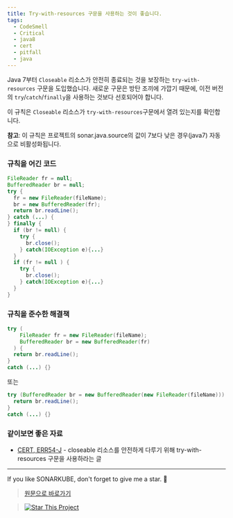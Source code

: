 ```yaml
---
title: Try-with-resources 구문을 사용하는 것이 좋습니다.
tags:
  - CodeSmell
  - Critical
  - java8
  - cert
  - pitfall
  - java
---
```


Java 7부터 `Closeable` 리소스가 안전히 종료되는 것을 보장하는 `try-with-resources` 구문을 도입했습니다.
새로운 구문은 방탄 조끼에 가깝기 때문에, 이전 버전의 `try`/`catch`/`finally`을 사용하는 것보다 선호되어야 합니다.

이 규칙은 `Closeable` 리소스가 `try-with-resources`구문에서 열려 있는지를 확인합니다.

**참고**: 이 규칙은 프로젝트의 sonar.java.source의 값이 7보다 낮은 경우(java7) 자동으로 비활성화됩니다.

### 규칙을 어긴 코드

```java
FileReader fr = null;
BufferedReader br = null;
try {
  fr = new FileReader(fileName);
  br = new BufferedReader(fr);
  return br.readLine();
} catch (...) {
} finally {
  if (br != null) {
    try {
      br.close();
    } catch(IOException e){...}
  }
  if (fr != null ) {
    try {
      br.close();
    } catch(IOException e){...}
  }
}
```

### 규칙을 준수한 해결책

```java
try (
    FileReader fr = new FileReader(fileName);
    BufferedReader br = new BufferedReader(fr)
  ) {
  return br.readLine();
}
catch (...) {}
```

또는

```java
try (BufferedReader br = new BufferedReader(new FileReader(fileName))) { // 원하지 않으면, 리소스의 이름을 지정하지 않아도 됩니다.
  return br.readLine();
}
catch (...) {}
```

### 같이보면 좋은 자료

- [CERT, ERR54-J](https://wiki.sei.cmu.edu/confluence/x/6DZGBQ) - closeable 리소스를 안전하게 다루기 위해 try-with-resources 구문을 사용하라는 글

---

If you like SONARKUBE, don't forget to give me a star. :star2:

> [원문으로 바로가기](https://rules.sonarsource.com/java/tag/java8/RSPEC-2093)

> [![Star This Project](https://img.shields.io/github/stars/kantabile/sonarkube.svg?label=Stars&style=social)](https://github.com/kantabile/sonarkube)
